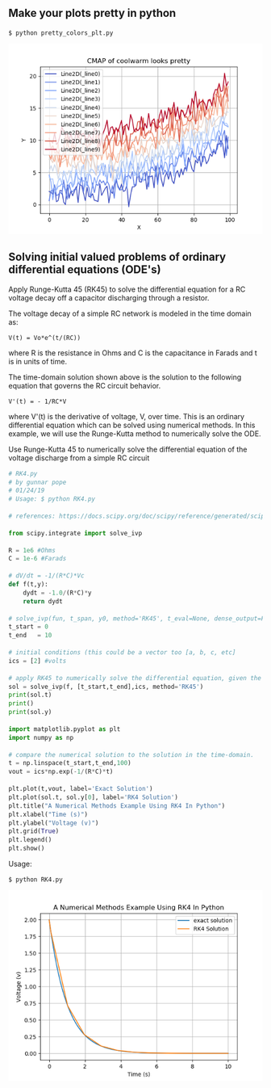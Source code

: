 ## Make your plots pretty in python

    $ python pretty_colors_plt.py
![coolwarm](pretty_colors_plt.png)

## Solving initial valued problems of ordinary differential equations (ODE's)
Apply Runge-Kutta 45 (RK45) to solve the differential equation for a RC voltage decay off a capacitor discharging through a resistor.

The voltage decay of a simple RC network is modeled in the time domain as:

    V(t) = Vo*e^(t/(RC))

where R is the resistance in Ohms and C is the capacitance in Farads and t is in units of time.

The time-domain solution shown above is the solution to the following equation that governs the RC circuit behavior.

    V'(t) = - 1/RC*V

where V'(t) is the derivative of voltage, V, over time. This is an ordinary differential equation which can be solved using numerical methods. In this example, we will use the Runge-Kutta method to numerically solve the ODE.

 Use Runge-Kutta 45 to numerically solve the differential equation of the voltage discharge from a simple RC circuit

```Python    
# RK4.py
# by gunnar pope
# 01/24/19
# Usage: $ python RK4.py

# references: https://docs.scipy.org/doc/scipy/reference/generated/scipy.integrate.solve_ivp.html

from scipy.integrate import solve_ivp

R = 1e6 #Ohms
C = 1e-6 #Farads

# dV/dt = -1/(R*C)*Vc
def f(t,y):
    dydt = -1.0/(R*C)*y
    return dydt

# solve_ivp(fun, t_span, y0, method='RK45', t_eval=None, dense_output=False, events=None, vectorized=False, **options)
t_start = 0
t_end   = 10

# initial conditions (this could be a vector too [a, b, c, etc]
ics = [2] #volts

# apply RK45 to numerically solve the differential equation, given the initial conditions and time span.
sol = solve_ivp(f, [t_start,t_end],ics, method='RK45')
print(sol.t)
print()
print(sol.y)

import matplotlib.pyplot as plt
import numpy as np

# compare the numerical solution to the solution in the time-domain.
t = np.linspace(t_start,t_end,100)
vout = ics*np.exp(-1/(R*C)*t)

plt.plot(t,vout, label='Exact Solution')
plt.plot(sol.t, sol.y[0], label='RK4 Solution')
plt.title("A Numerical Methods Example Using RK4 In Python")
plt.xlabel("Time (s)")
plt.ylabel("Voltage (v)")
plt.grid(True)
plt.legend()
plt.show()

```

Usage:

    $ python RK4.py

![ode-solution](ode-solution.png)
